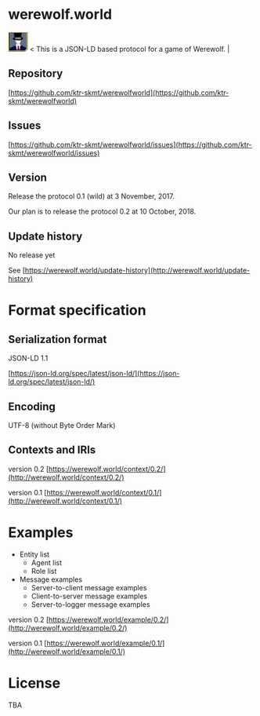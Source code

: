 # werewolf.world

<img src="image/0.1/master.jpg" alt="master" title="master"> &lt; This is a JSON-LD based protocol for a game of Werewolf. &#124;

## Repository

[https://github.com/ktr-skmt/werewolfworld](https://github.com/ktr-skmt/werewolfworld)

## Issues

[https://github.com/ktr-skmt/werewolfworld/issues](https://github.com/ktr-skmt/werewolfworld/issues)

## Version

Release the protocol 0.1 (wild) at 3 November, 2017.

Our plan is to release the protocol 0.2 at 10 October, 2018.

## Update history

No release yet

See [https://werewolf.world/update-history](http://werewolf.world/update-history)

# Format specification

## Serialization format

JSON-LD 1.1

[https://json-ld.org/spec/latest/json-ld/](https://json-ld.org/spec/latest/json-ld/)

## Encoding

UTF-8 (without Byte Order Mark)

## Contexts and IRIs

version 0.2 [https://werewolf.world/context/0.2/](http://werewolf.world/context/0.2/)

version 0.1 [https://werewolf.world/context/0.1/](http://werewolf.world/context/0.1/)

# Examples

* Entity list
  - Agent list
  - Role list
* Message examples
  - Server-to-client message examples
  - Client-to-server message examples
  - Server-to-logger message examples

version 0.2 [https://werewolf.world/example/0.2/](http://werewolf.world/example/0.2/)

version 0.1 [https://werewolf.world/example/0.1/](http://werewolf.world/example/0.1/)


# License

TBA
